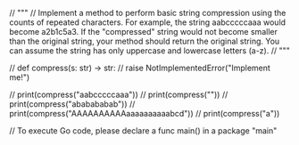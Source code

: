// """
// Implement a method to perform basic string compression using the counts of repeated characters. For example, the string aabcccccaaa would become a2b1c5a3. If the "compressed" string would not become smaller than the original string, your method should return the original string. You can assume the string has only uppercase and lowercase letters (a-z).
// """

// def compress(s: str) -> str:
//     raise NotImplementedError("Implement me!")

// print(compress("aabcccccaaa"))
// print(compress(""))
// print(compress("ababababab"))
// print(compress("AAAAAAAAAAaaaaaaaaaabcd"))
// print(compress("a"))

// To execute Go code, please declare a func main() in a package "main"

